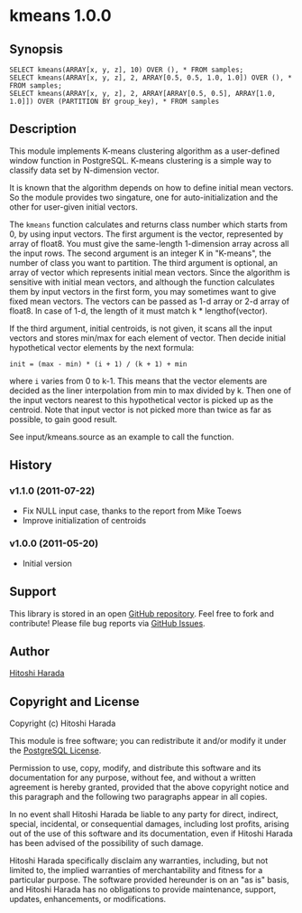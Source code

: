 kmeans 1.0.0
============

Synopsis
--------

    SELECT kmeans(ARRAY[x, y, z], 10) OVER (), * FROM samples;
    SELECT kmeans(ARRAY[x, y, z], 2, ARRAY[0.5, 0.5, 1.0, 1.0]) OVER (), * FROM samples;
    SELECT kmeans(ARRAY[x, y, z], 2, ARRAY[ARRAY[0.5, 0.5], ARRAY[1.0, 1.0]]) OVER (PARTITION BY group_key), * FROM samples

Description
-----------

This module implements K-means clustering algorithm as a
user-defined window function in PostgreSQL. K-means clustering
is a simple way to classify data set by N-dimension vector.

It is known that the algorithm depends on how to define
initial mean vectors. So the module provides two singature,
one for auto-initialization and the other for user-given
initial vectors.

The `kmeans` function calculates and returns class number which starts from
0, by using input vectors. The first argument is the vector, represented
by array of float8. You must give the same-length 1-dimension array across
all the input rows. The second argument is an integer K in "K-means", the
number of class you want to partition. The third argument is optional,
an array of vector which represents initial mean vectors. Since the
algorithm is sensitive with initial mean vectors, and although the function
calculates them by input vectors in the first form, you may sometimes want
to give fixed mean vectors. The vectors can be passed as 1-d array or 2-d
array of float8. In case of 1-d, the length of it must match k * lengthof(vector).

If the third argument, initial centroids, is not given, it scans
all the input vectors and stores min/max for each element of vector.
Then decide initial hypothetical vector elements by the next formula:

    init = (max - min) * (i + 1) / (k + 1) + min

where `i` varies from 0 to k-1. This means that the vector elements
are decided as the liner interpolation from min to max divided by k.
Then one of the input vectors nearest to this hypothetical vector
is picked up as the centroid. Note that input vector is not picked
more than twice as far as possible, to gain good result.

See input/kmeans.source as an example to call the function.

History
-------

### v1.1.0 (2011-07-22)
  * Fix NULL input case, thanks to the report from Mike Toews
  * Improve initialization of centroids

### v1.0.0 (2011-05-20)
  * Initial version

Support
-------

This library is stored in an open [GitHub
repository](http://github.com/umitanuki/kmeans-postgresql).
Feel free to fork and contribute! Please file bug reports
via [GitHub Issues](http://github.com/umitanuki/kmeans-postgresql/issues/).

Author
------

[Hitoshi Harada](mailto:umi.tanuki@gmail.com)

Copyright and License
---------------------

Copyright (c) Hitoshi Harada

This module is free software; you can redistribute it and/or modify it under
the [PostgreSQL License](http://www.opensource.org/licenses/postgresql).

Permission to use, copy, modify, and distribute this software and its 
documentation for any purpose, without fee, and without a written agreement is
hereby granted, provided that the above copyright notice and this paragraph
and the following two paragraphs appear in all copies.

In no event shall Hitoshi Harada be liable to any party for direct,
indirect, special, incidental, or consequential damages, including
lost profits, arising out of the use of this software and its documentation,
even if Hitoshi Harada has been advised of the possibility of such damage.

Hitoshi Harada specifically disclaim any warranties,
including, but not limited to, the implied warranties of merchantability and 
fitness for a particular purpose. The software provided hereunder is on an "as 
is" basis, and Hitoshi Harada has no obligations to provide maintenance,
support, updates, enhancements, or modifications.


